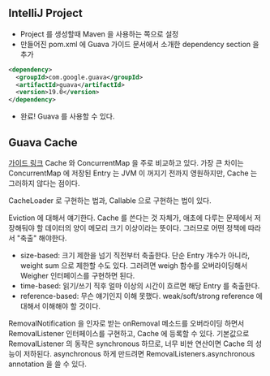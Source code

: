 ## IntelliJ Project
* Project 를 생성할때 Maven 을 사용하는 쪽으로 설정
* 만들어진 pom.xml 에 Guava 가이드 문서에서 소개한 dependency section 을 추가
```xml
<dependency>
  <groupId>com.google.guava</groupId>
  <artifactId>guava</artifactId>
  <version>19.0</version>
</dependency>
```
* 완료! Guava 를 사용할 수 있다.

## Guava Cache
[가이드 링크](https://github.com/google/guava/wiki/CachesExplained)
Cache 와 ConcurrentMap 을 주로 비교하고 있다. 가장 큰 차이는 ConcurrentMap 에 저장된 Entry 는 JVM 이 꺼지기 전까지 영원하지만, Cache 는 그러하지 않다는 점이다.

CacheLoader 로 구현하는 법과, Callable 으로 구현하는 법이 있다.

Eviction 에 대해서 얘기한다. Cache 를 쓴다는 것 자체가, 애초에 다루는 문제에서 저장해둬야 할 데이터의 양이 메모리 크기 이상이라는 뜻이다. 그러므로 어떤 정책에 따라서 "축출" 해야한다.
* size-based: 크기 제한을 넘기 직전부터 축출한다. 단순 Entry 개수가 아니라, weight sum 으로 제한할 수도 있다. 그러려면 weigh 함수를 오버라이딩해서 Weigher 인터페이스를 구현하면 된다. 
* time-based: 읽기/쓰기 직후 얼마 이상의 시간이 흐르면 해당 Entry 를 축출한다.
* reference-based: 무슨 얘기인지 이해 못했다. weak/soft/strong reference 에 대해서 이해해야 할 것이다.

RemovalNotification 을 인자로 받는 onRemoval 메소드를 오버라이딩 하면서 RemovalListener 인터페이스를 구현하고, Cache 에 등록할 수 있다. 기본값으로 RemovalListener 의 동작은 synchronous 하므로, 너무 비싼 연산이면 Cache 의 성능이 저하된다. asynchronous 하게 만드려면 RemovalListeners.asynchronous annotation 을 쓸 수 있다.